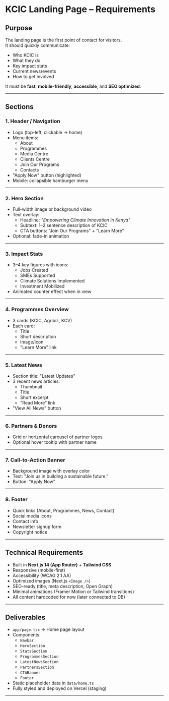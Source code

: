 # KCIC Landing Page – Requirements

## Purpose
The landing page is the first point of contact for visitors.  
It should quickly communicate:
- Who KCIC is
- What they do
- Key impact stats
- Current news/events
- How to get involved

It must be **fast**, **mobile-friendly**, **accessible**, and **SEO optimized**.

---

## Sections

### 1. **Header / Navigation**
- Logo (top-left, clickable → home)
- Menu items:
  - About
  - Programmes
  - Media Centre
  - Clients Centre
  - Join Our Programs
  - Contacts
- "Apply Now" button (highlighted)
- Mobile: collapsible hamburger menu

---

### 2. **Hero Section**
- Full-width image or background video
- Text overlay:
  - Headline: *"Empowering Climate Innovation in Kenya"*
  - Subtext: 1–2 sentence description of KCIC
  - CTA buttons: "Join Our Programs" + "Learn More"
- Optional: fade-in animation

---

### 3. **Impact Stats**
- 3–4 key figures with icons:
  - Jobs Created
  - SMEs Supported
  - Climate Solutions Implemented
  - Investment Mobilized
- Animated counter effect when in view

---

### 4. **Programmes Overview**
- 3 cards (KCIC, Agribiz, KCV)
- Each card:
  - Title
  - Short description
  - Image/icon
  - "Learn More" link

---

### 5. **Latest News**
- Section title: "Latest Updates"
- 3 recent news articles:
  - Thumbnail
  - Title
  - Short excerpt
  - "Read More" link
- "View All News" button

---

### 6. **Partners & Donors**
- Grid or horizontal carousel of partner logos
- Optional hover tooltip with partner name

---

### 7. **Call-to-Action Banner**
- Background image with overlay color
- Text: "Join us in building a sustainable future."
- Button: "Apply Now"

---

### 8. **Footer**
- Quick links (About, Programmes, News, Contact)
- Social media icons
- Contact info
- Newsletter signup form
- Copyright notice

---

## Technical Requirements
- Built in **Next.js 14 (App Router)** + **Tailwind CSS**
- Responsive (mobile-first)
- Accessibility (WCAG 2.1 AA)
- Optimized images (Next.js `<Image />`)
- SEO-ready (title, meta description, Open Graph)
- Minimal animations (Framer Motion or Tailwind transitions)
- All content hardcoded for now (later connected to DB)

---

## Deliverables
- `app/page.tsx` → Home page layout
- Components:
  - `Navbar`
  - `HeroSection`
  - `StatsSection`
  - `ProgrammesSection`
  - `LatestNewsSection`
  - `PartnersSection`
  - `CTABanner`
  - `Footer`
- Static placeholder data in `data/home.ts`
- Fully styled and deployed on Vercel (staging)

---
